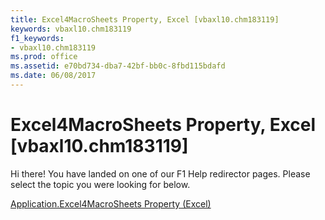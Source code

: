 ```yaml
---
title: Excel4MacroSheets Property, Excel [vbaxl10.chm183119]
keywords: vbaxl10.chm183119
f1_keywords:
- vbaxl10.chm183119
ms.prod: office
ms.assetid: e70bd734-dba7-42bf-bb0c-8fbd115bdafd
ms.date: 06/08/2017
---
```



# Excel4MacroSheets Property, Excel [vbaxl10.chm183119]

Hi there! You have landed on one of our F1 Help redirector pages. Please select the topic you were looking for below.

[Application.Excel4MacroSheets Property (Excel)](http://msdn.microsoft.com/library/d1ee907a-302c-4bd5-5455-75c328f94268%28Office.15%29.aspx)

